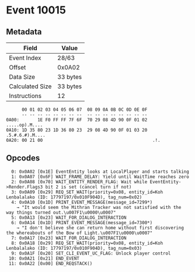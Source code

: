 # Event 10015

## Metadata

| Field           | Value    |
|-----------------|----------|
| Event Index     | 28/63    |
| Offset          | 0x0A02   |
| Data Size       | 33 bytes |
| Calculated Size | 33 bytes |
| Instructions    | 12       |

```
      00 01 02 03 04 05 06 07  08 09 0A 0B 0C 0D 0E 0F
      -- -- -- -- -- -- -- --  -- -- -- -- -- -- -- --
0A00:       1E F0 FF FF 7F 6F  70 29 08 4D 90 0F 01 02    .....op).M....
0A10: 1D 35 80 23 1D 36 80 23  29 08 4D 90 0F 01 03 20  .5.#.6.#).M.... 
0A20: 00 21 00                                          .!.             
```

## Opcodes

```
  0: 0x0A02 [0x1E] EventEntity looks at LocalPlayer and starts talking
  1: 0x0A07 [0x6F] WAIT_FRAME_DELAY: Yield until WaitTime reaches zero
  2: 0x0A08 [0x70] WAIT_ENTITY_RENDER_FLAG: Wait while EventEntity->Render.Flags3 bit 2 is set (cancel turn if not)
  3: 0x0A09 [0x29] REQ_SET_WAIT(priority=0x08, entity_id=Koh Lenbalalako (ID: 17797197/0x010F904D), tag_num=0x02)
  4: 0x0A10 [0x1D] PRINT_EVENT_MESSAGE(message_id=7299*)
    → "It would seem the Mithran Tracker was not satisfied with the way things turned out.\u007F1\u0000\u0007"
  5: 0x0A13 [0x23] WAIT_FOR_DIALOG_INTERACTION
  6: 0x0A14 [0x1D] PRINT_EVENT_MESSAGE(message_id=7300*)
    → "I don't believe she can return home without first discovering the whereabouts of the Bow of Light.\u007F1\u0000\u0007"
  7: 0x0A17 [0x23] WAIT_FOR_DIALOG_INTERACTION
  8: 0x0A18 [0x29] REQ_SET_WAIT(priority=0x08, entity_id=Koh Lenbalalako (ID: 17797197/0x010F904D), tag_num=0x03)
  9: 0x0A1F [0x20] SET_CLI_EVENT_UC_FLAG: Unlock player control
 10: 0x0A21 [0x21] END_EVENT
 11: 0x0A22 [0x00] END_REQSTACK()
```
